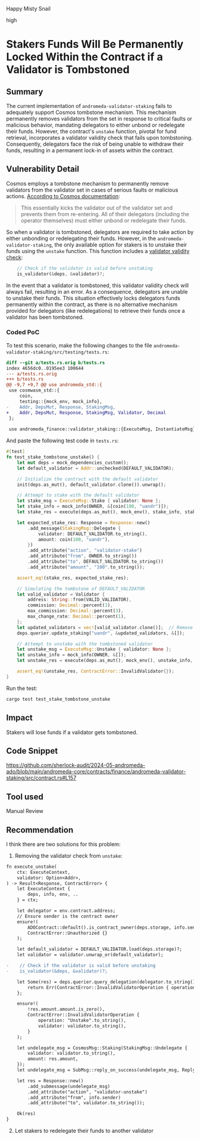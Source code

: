 Happy Misty Snail

high

# Stakers Funds Will Be Permanently Locked Within the Contract if a Validator is Tombstoned

## Summary
The current implementation of `andromeda-validator-staking` fails to adequately support Cosmos tombstone mechanism. This mechanism permanently removes validators from the set in response to critical faults or malicious behavior, mandating delegators to either unbond or redelegate their funds. However, the contract's `unstake` function, pivotal for fund retrieval, incorporates a validator validity check that fails upon tombstoning. Consequently, delegators face the risk of being unable to withdraw their funds, resulting in a permanent lock-in of assets within the contract.

## Vulnerability Detail
Cosmos employs a tombstone mechanism to permanently remove validators from the validator set in cases of serious faults or malicious actions. [According to Cosmos documentation](https://docs.cosmos.network/v0.45/modules/slashing/07_tombstone.html#proposal-infinite-jail):

> This essentially kicks the validator out of the validator set and prevents them from re-entering. All of their delegators (including the operator themselves) must either unbond or redelegate their funds.

So when a validator is tombstoned, delegators are required to take action by either unbonding or redelegating their funds. However, in the `andromeda-validator-staking`, the only available option for stakers is to unstake their funds using the `unstake` function.
This function includes a [validator validity check](https://github.com/sherlock-audit/2024-05-andromeda-ado/blob/main/andromeda-core/contracts/finance/andromeda-validator-staking/src/contract.rs#L157):

```rust
    // Check if the validator is valid before unstaking
    is_validator(&deps, &validator)?;
```

In the event that a validator is tombstoned, this validator validity check will always fail, resulting in an error. As a consequence, delegators are unable to unstake their funds. This situation effectively locks delegators funds permanently within the contract, as there is no alternative mechanism provided for delegators (like redelegations) to retrieve their funds once a validator has been tombstoned.

### Coded PoC
To test this scenario, make the following changes to the file `andromeda-validator-staking/src/testing/tests.rs`:
```diff
diff --git a/tests.rs.orig b/tests.rs
index 4656dc0..0195ee3 100644
--- a/tests.rs.orig
+++ b/tests.rs
@@ -9,7 +9,7 @@ use andromeda_std::{
 use cosmwasm_std::{
     coin,
     testing::{mock_env, mock_info},
-    Addr, DepsMut, Response, StakingMsg,
+    Addr, DepsMut, Response, StakingMsg, Validator, Decimal
 };
 
 use andromeda_finance::validator_staking::{ExecuteMsg, InstantiateMsg};
```

And paste the following test code in `tests.rs`:
```rust
#[test]
fn test_stake_tombstone_unstake() {
    let mut deps = mock_dependencies_custom();
    let default_validator = Addr::unchecked(DEFAULT_VALIDATOR);

    // Initialize the contract with the default validator
    init(deps.as_mut(), default_validator.clone()).unwrap();

    // Attempt to stake with the default validator
    let stake_msg = ExecuteMsg::Stake { validator: None };
    let stake_info = mock_info(OWNER, &[coin(100, "uandr")]);
    let stake_res = execute(deps.as_mut(), mock_env(), stake_info, stake_msg).unwrap();

    let expected_stake_res: Response = Response::new()
        .add_message(StakingMsg::Delegate {
            validator: DEFAULT_VALIDATOR.to_string(),
            amount: coin(100, "uandr"),
        })
        .add_attribute("action", "validator-stake")
        .add_attribute("from", OWNER.to_string())
        .add_attribute("to", DEFAULT_VALIDATOR.to_string())
        .add_attribute("amount", "100".to_string());

    assert_eq!(stake_res, expected_stake_res);

    // Simulating the tombstone of DEFAULT_VALIDATOR
    let valid_validator = Validator {
        address: String::from(VALID_VALIDATOR),
        commission: Decimal::percent(1),
        max_commission: Decimal::percent(3),
        max_change_rate: Decimal::percent(1),
    };
    let updated_validators = vec![valid_validator.clone()];  // Remove DEFAULT_VALIDATOR to simulate tombstone
    deps.querier.update_staking("uandr", &updated_validators, &[]);

    // Attempt to unstake with the tombstoned validator
    let unstake_msg = ExecuteMsg::Unstake { validator: None };
    let unstake_info = mock_info(OWNER, &[]);
    let unstake_res = execute(deps.as_mut(), mock_env(), unstake_info, unstake_msg).unwrap_err();

    assert_eq!(unstake_res, ContractError::InvalidValidator{});
}
```
Run the test:
```bash
cargo test test_stake_tombstone_unstake
```
## Impact
Stakers will lose funds if a validator gets tombstoned.

## Code Snippet
https://github.com/sherlock-audit/2024-05-andromeda-ado/blob/main/andromeda-core/contracts/finance/andromeda-validator-staking/src/contract.rs#L157

## Tool used

Manual Review

## Recommendation
I think there are two solutions for this problem:
1) Removing the validator check from `unstake`:

```diff
fn execute_unstake(
    ctx: ExecuteContext,
    validator: Option<Addr>,
) -> Result<Response, ContractError> {
    let ExecuteContext {
        deps, info, env, ..
    } = ctx;

    let delegator = env.contract.address;
    // Ensure sender is the contract owner
    ensure!(
        ADOContract::default().is_contract_owner(deps.storage, info.sender.as_str())?,
        ContractError::Unauthorized {}
    );

    let default_validator = DEFAULT_VALIDATOR.load(deps.storage)?;
    let validator = validator.unwrap_or(default_validator);

-    // Check if the validator is valid before unstaking
-    is_validator(&deps, &validator)?;

    let Some(res) = deps.querier.query_delegation(delegator.to_string(), validator.to_string())? else {
        return Err(ContractError::InvalidValidatorOperation { operation: "Unstake".to_string(), validator: validator.to_string() });
    };

    ensure!(
        !res.amount.amount.is_zero(),
        ContractError::InvalidValidatorOperation {
            operation: "Unstake".to_string(),
            validator: validator.to_string(),
        }
    );

    let undelegate_msg = CosmosMsg::Staking(StakingMsg::Undelegate {
        validator: validator.to_string(),
        amount: res.amount,
    });
    let undelegate_msg = SubMsg::reply_on_success(undelegate_msg, ReplyId::ValidatorUnstake.repr());

    let res = Response::new()
        .add_submessage(undelegate_msg)
        .add_attribute("action", "validator-unstake")
        .add_attribute("from", info.sender)
        .add_attribute("to", validator.to_string());

    Ok(res)
}
```

2) Let stakers to redelegate their funds to another validator
